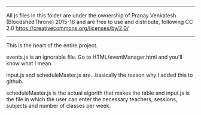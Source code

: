 *********************************************************************************************************************************
All js files in this folder are under the ownership of Pranay Venkatesh (BloodshedThrone) 2015-16
and are free to use and distribute, following CC 2.0
https://creativecommons.org/licenses/by/2.0/
*********************************************************************************************************************************

This is the heart of the entire project.

events.js is an ignorable file. Go to HTML/eventManager.html and you'll know what I mean.

input.js and scheduleMaster.js are...basically the reason why I added this to github.

scheduleMaster.js is the actual algorith that makes the table and input.js is the file in which the user can enter the necessary teachers,
sessions, subjects and number of classes per week.
